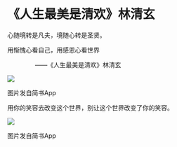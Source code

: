 
# 《人生最美是清欢》林清玄

心随境转是凡夫，境随心转是圣贤。  

用惭愧心看自己，用感恩心看世界

                ——《人生最美是清欢》林清玄

![](http://upload-images.jianshu.io/upload_images/3910675-ee52c5c7b85585e5.jpg?imageMogr2/auto-orient/strip%7CimageView2/2/w/1080/q/50)  

图片发自简书App

用你的笑容去改变这个世界，别让这个世界改变了你的笑容。

![](http://upload-images.jianshu.io/upload_images/3910675-ac8091848790abfb.jpg?imageMogr2/auto-orient/strip%7CimageView2/2/w/1080/q/50)  

图片发自简书App